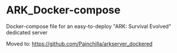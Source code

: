 # ARK_Docker-compose
Docker-compose file for an easy-to-deploy "ARK: Survival Evolved" dedicated server


Moved to:
https://github.com/Painchilla/arkserver_dockered

